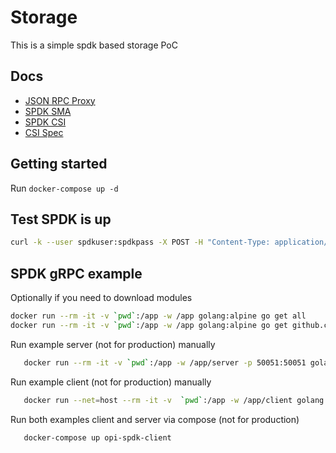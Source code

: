 # Storage

This is a simple spdk based storage PoC

## Docs

* [JSON RPC Proxy](https://spdk.io/doc/jsonrpc_proxy.html)
* [SPDK SMA](https://github.com/spdk/spdk/tree/master/python/spdk/sma)
* [SPDK CSI](https://github.com/spdk/spdk-csi/blob/master/deploy/spdk/Dockerfile)
* [CSI Spec](https://github.com/container-storage-interface/spec/blob/master/spec.md)

## Getting started

Run `docker-compose up -d`

## Test SPDK is up

```bash
curl -k --user spdkuser:spdkpass -X POST -H "Content-Type: application/json" -d '{"id": 1, "method": "bdev_get_bdevs", "params": {"name": "Malloc0"}}' http://127.0.0.1:9009/
```

## SPDK gRPC example

Optionally if you need to download modules

```bash
docker run --rm -it -v `pwd`:/app -w /app golang:alpine go get all
docker run --rm -it -v `pwd`:/app -w /app golang:alpine go get github.com/opiproject/opi-api/storage/proto
```

Run example server (not for production) manually

```bash
   docker run --rm -it -v `pwd`:/app -w /app/server -p 50051:50051 golang:alpine go run jsonrpc.go frontend.go backend.go middleend.go server.go
```

Run example client (not for production) manually

```bash
   docker run --net=host --rm -it -v  `pwd`:/app -w /app/client golang:alpine go run client.go
```

Run both examples client and server via compose (not for production)

```bash
   docker-compose up opi-spdk-client
```
